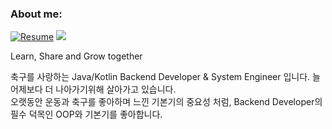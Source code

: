 ### About me:
[![Resume](https://img.shields.io/badge/Resume-000000?style=flat-square&logo=Notion&logoColor=white)](https://harmless-colossus-e1e.notion.site/b298b0dc13cd45959d81b5445feb3467)
<a href="https://velog.io/@songs4805"><img src="https://img.shields.io/badge/Blog-11B48A?style=flat-square&logo=Vimeo&logoColor=white&link=https://velog.io/@songs4805"/></a>

Learn, Share and Grow together

축구를 사랑하는 Java/Kotlin Backend Developer & System Engineer 입니다. 늘 어제보다 더 나아가기위해 살아가고 있습니다.  
오랫동안 운동과 축구를 좋아하며 느낀 기본기의 중요성 처럼, Backend Developer의 필수 덕목인 OOP와 기본기를 좋아합니다.
